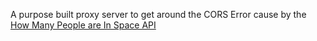 A purpose built proxy server to get around the CORS Error cause by the [How Many People are In Space API](https://www.howmanypeopleareinspacerightnow.com/peopleinspace.json)